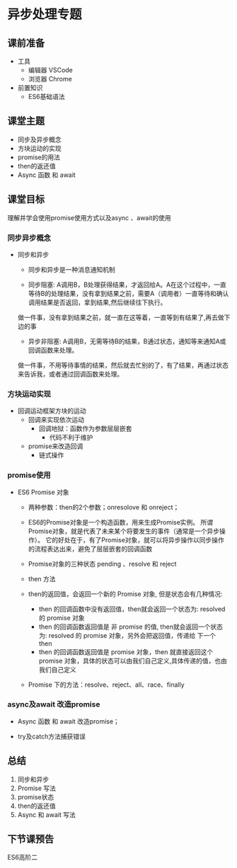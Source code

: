 # 异步处理专题

## 课前准备

- 工具
  - 编辑器 VSCode
  - 浏览器 Chrome
- 前置知识
  - ES6基础语法

## 课堂主题

-  同步及异步概念
- 方块运动的实现
- promise的用法
- then的返还值
-  Async 函数 和 await 

## 课堂目标

理解并学会使用promise使用方式以及async 、await的使用

### 同步异步概念

- 同步和异步
  
  -  同步和异步是一种消息通知机制
  
    -  同步阻塞: A调用B，B处理获得结果，才返回给A。A在这个过程中，一直等待B的处理结果，没有拿到结果之前，需要A（调用者）一直等待和确认调用结果是否返回，拿到结果,然后继续往下执行。
  
    ​        做一件事，没有拿到结果之前，就一直在这等着，一直等到有结果了,再去做下边的事
  
    - 异步非阻塞: A调用B，无需等待B的结果，B通过状态，通知等来通知A或回调函数来处理。
  
    ​        做一件事，不用等待事情的结果，然后就去忙别的了，有了结果，再通过状态来告诉我，或者通过回调函数来处理。

### 方块运动实现

- 回调运动框架方块的运动 
  - 回调来实现依次运动
    - 回调地狱：函数作为参数层层嵌套
      - 代码不利于维护
  - promise来改造回调
    - 链式操作

### promise使用

- ES6  Promise 对象 
  
  - 两种参数：then的2个参数；onresolove 和 onreject；
  - ES6的Promise对象是一个构造函数，用来生成Promise实例。
    所谓Promise对象，就是代表了未来某个将要发生的事件（通常是一个异步操作）。
    它的好处在于，有了Promise对象，就可以将异步操作以同步操作的流程表达出来，避免了层层嵌套的回调函数
  -  Promise对象的三种状态 pending 、resolve 和 reject  
  - then 方法
  - then的返回值，会返回一个新的 Promise 对象, 但是状态会有几种情况:
    - then 的回调函数中没有返回值，then就会返回一个状态为: resolved 的 promise 对象
    - then 的回调函数返回值是 非 promise 的值, then就会返回一个状态为: resolved 的 promise 对象，另外会把返回值，传递给 下一个 then
    - then 的回调函数返回值是 promise 对象，then 就直接返回这个  promise 对象，具体的状态可以由我们自己定义,具体传递的值，也由我们自己定义
  
  - Promise 下的方法：resolve、reject、all、race、finally

### async及await 改造promise

- Async 函数 和 await 改造promise；

- try及catch方法捕获错误



## 总结

1. 同步和异步
2. Promise 写法
3. promise状态
4. then的返还值
5. Async 和 await 写法

## 下节课预告

ES6高阶二


